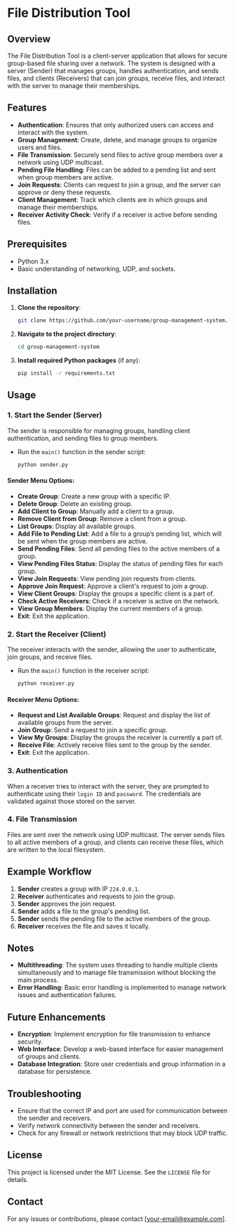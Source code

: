 # File Distribution Tool

## Overview

The File Distribution Tool is a client-server application that allows for secure group-based file sharing over a network. The system is designed with a server (Sender) that manages groups, handles authentication, and sends files, and clients (Receivers) that can join groups, receive files, and interact with the server to manage their memberships.

## Features

- **Authentication**: Ensures that only authorized users can access and interact with the system.
- **Group Management**: Create, delete, and manage groups to organize users and files.
- **File Transmission**: Securely send files to active group members over a network using UDP multicast.
- **Pending File Handling**: Files can be added to a pending list and sent when group members are active.
- **Join Requests**: Clients can request to join a group, and the server can approve or deny these requests.
- **Client Management**: Track which clients are in which groups and manage their memberships.
- **Receiver Activity Check**: Verify if a receiver is active before sending files.

## Prerequisites

- Python 3.x
- Basic understanding of networking, UDP, and sockets.

## Installation

1. **Clone the repository**:
   ```bash
   git clone https://github.com/your-username/group-management-system.git
   ```
2. **Navigate to the project directory**:
   ```bash
   cd group-management-system
   ```
3. **Install required Python packages** (if any):
   ```bash
   pip install -r requirements.txt
   ```

## Usage

### 1. Start the Sender (Server)
The sender is responsible for managing groups, handling client authentication, and sending files to group members.

- Run the `main()` function in the sender script:
  ```bash
  python sender.py
  ```

#### Sender Menu Options:
- **Create Group**: Create a new group with a specific IP.
- **Delete Group**: Delete an existing group.
- **Add Client to Group**: Manually add a client to a group.
- **Remove Client from Group**: Remove a client from a group.
- **List Groups**: Display all available groups.
- **Add File to Pending List**: Add a file to a group’s pending list, which will be sent when the group members are active.
- **Send Pending Files**: Send all pending files to the active members of a group.
- **View Pending Files Status**: Display the status of pending files for each group.
- **View Join Requests**: View pending join requests from clients.
- **Approve Join Request**: Approve a client's request to join a group.
- **View Client Groups**: Display the groups a specific client is a part of.
- **Check Active Receivers**: Check if a receiver is active on the network.
- **View Group Members**: Display the current members of a group.
- **Exit**: Exit the application.

### 2. Start the Receiver (Client)
The receiver interacts with the sender, allowing the user to authenticate, join groups, and receive files.

- Run the `main()` function in the receiver script:
  ```bash
  python receiver.py
  ```

#### Receiver Menu Options:
- **Request and List Available Groups**: Request and display the list of available groups from the server.
- **Join Group**: Send a request to join a specific group.
- **View My Groups**: Display the groups the receiver is currently a part of.
- **Receive File**: Actively receive files sent to the group by the sender.
- **Exit**: Exit the application.

### 3. Authentication
When a receiver tries to interact with the server, they are prompted to authenticate using their `login ID` and `password`. The credentials are validated against those stored on the server.

### 4. File Transmission
Files are sent over the network using UDP multicast. The server sends files to all active members of a group, and clients can receive these files, which are written to the local filesystem.

## Example Workflow

1. **Sender** creates a group with IP `224.0.0.1`.
2. **Receiver** authenticates and requests to join the group.
3. **Sender** approves the join request.
4. **Sender** adds a file to the group's pending list.
5. **Sender** sends the pending file to the active members of the group.
6. **Receiver** receives the file and saves it locally.

## Notes

- **Multithreading**: The system uses threading to handle multiple clients simultaneously and to manage file transmission without blocking the main process.
- **Error Handling**: Basic error handling is implemented to manage network issues and authentication failures.

## Future Enhancements

- **Encryption**: Implement encryption for file transmission to enhance security.
- **Web Interface**: Develop a web-based interface for easier management of groups and clients.
- **Database Integration**: Store user credentials and group information in a database for persistence.

## Troubleshooting

- Ensure that the correct IP and port are used for communication between the sender and receivers.
- Verify network connectivity between the sender and receivers.
- Check for any firewall or network restrictions that may block UDP traffic.

## License

This project is licensed under the MIT License. See the `LICENSE` file for details.

## Contact

For any issues or contributions, please contact [your-email@example.com].
